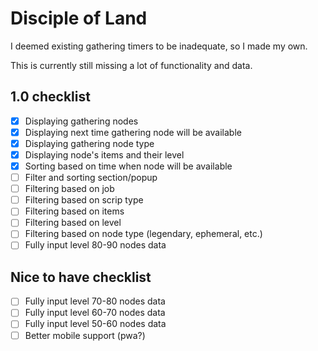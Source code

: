 # Disciple of Land

I deemed existing gathering timers to be inadequate, so I made my own.

This is currently still missing a lot of functionality and data.

## 1.0 checklist

- [x] Displaying gathering nodes
- [x] Displaying next time gathering node will be available
- [x] Displaying gathering node type
- [x] Displaying node's items and their level
- [x] Sorting based on time when node will be available
- [ ] Filter and sorting section/popup
- [ ] Filtering based on job
- [ ] Filtering based on scrip type
- [ ] Filtering based on items
- [ ] Filtering based on level
- [ ] Filtering based on node type (legendary, ephemeral, etc.)
- [ ] Fully input level 80-90 nodes data

## Nice to have checklist
- [ ] Fully input level 70-80 nodes data
- [ ] Fully input level 60-70 nodes data
- [ ] Fully input level 50-60 nodes data
- [ ] Better mobile support (pwa?)
